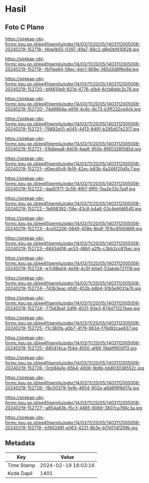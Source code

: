 # Hasil

## Foto C Plano

https://sirekap-obj-formc.kpu.go.id/ee4f/pemilu/pdpr/14/03/11/20/05/1403112005008-20240219-152718--f4da1b55-0397-49a7-88c2-d8e0bf410628.jpg

https://sirekap-obj-formc.kpu.go.id/ee4f/pemilu/pdpr/14/03/11/20/05/1403112005008-20240219-152719--fbf1ee84-58ec-4dc1-869e-365d3d8f6e9d.jpg

https://sirekap-obj-formc.kpu.go.id/ee4f/pemilu/pdpr/14/03/11/20/05/1403112005008-20240219-152720--bf4810e8-821d-4776-a1b4-8cfa8ddc3c78.jpg

https://sirekap-obj-formc.kpu.go.id/ee4f/pemilu/pdpr/14/03/11/20/05/1403112005008-20240219-152720--74d9864a-e919-4c8c-8c73-b3ff232ce4cb.jpg

https://sirekap-obj-formc.kpu.go.id/ee4f/pemilu/pdpr/14/03/11/20/05/1403112005008-20240219-152721--79892e51-e045-4413-8491-b285d57e2317.jpg

https://sirekap-obj-formc.kpu.go.id/ee4f/pemilu/pdpr/14/03/11/20/05/1403112005008-20240219-152721--51b8eea8-8409-4ae8-955b-8f60326f085d.jpg

https://sirekap-obj-formc.kpu.go.id/ee4f/pemilu/pdpr/14/03/11/20/05/1403112005008-20240219-152721--d0ecd0c8-fb19-42ec-b83b-6a246f20d5c7.jpg

https://sirekap-obj-formc.kpu.go.id/ee4f/pemilu/pdpr/14/03/11/20/05/1403112005008-20240219-152722--dad51f71-3c59-4f67-8ff0-7ea2e33c7adf.jpg

https://sirekap-obj-formc.kpu.go.id/ee4f/pemilu/pdpr/14/03/11/20/05/1403112005008-20240219-152722--1b698392-114e-43c8-b4a8-03c4ebfd8540.jpg

https://sirekap-obj-formc.kpu.go.id/ee4f/pemilu/pdpr/14/03/11/20/05/1403112005008-20240219-152723--4ce52206-0849-458e-8bdf-151bc8560869.jpg

https://sirekap-obj-formc.kpu.go.id/ee4f/pemilu/pdpr/14/03/11/20/05/1403112005008-20240219-152723--6843d416-ac53-48bf-a2fb-c3bb2cc815ec.jpg

https://sirekap-obj-formc.kpu.go.id/ee4f/pemilu/pdpr/14/03/11/20/05/1403112005008-20240219-152724--e7c88a04-4e58-4c5f-b0a0-53abde721118.jpg

https://sirekap-obj-formc.kpu.go.id/ee4f/pemilu/pdpr/14/03/11/20/05/1403112005008-20240219-152724--743b3eac-bfd0-452b-b8b4-91b5e9031a76.jpg

https://sirekap-obj-formc.kpu.go.id/ee4f/pemilu/pdpr/14/03/11/20/05/1403112005008-20240219-152724--775d3ba1-2df8-4031-93e3-874d71327bee.jpg

https://sirekap-obj-formc.kpu.go.id/ee4f/pemilu/pdpr/14/03/11/20/05/1403112005008-20240219-152725--f1c380fa-a5b7-4f79-9634-f76d92cae837.jpg

https://sirekap-obj-formc.kpu.go.id/ee4f/pemilu/pdpr/14/03/11/20/05/1403112005008-20240219-152725--685414ca-f54d-4550-af68-19abff900f13.jpg

https://sirekap-obj-formc.kpu.go.id/ee4f/pemilu/pdpr/14/03/11/20/05/1403112005008-20240219-152726--0cb94a1e-65b4-4808-9b6b-bb803036552c.jpg

https://sirekap-obj-formc.kpu.go.id/ee4f/pemilu/pdpr/14/03/11/20/05/1403112005008-20240219-152726--18c50379-5efb-4654-902a-a6d6f9f8d17a.jpg

https://sirekap-obj-formc.kpu.go.id/ee4f/pemilu/pdpr/14/03/11/20/05/1403112005008-20240219-152727--a954a83b-f5c3-4885-8066-3807ca766c3a.jpg

https://sirekap-obj-formc.kpu.go.id/ee4f/pemilu/pdpr/14/03/11/20/05/1403112005008-20240219-152719--b190249f-e063-4221-8b3e-b17d17df299b.jpg


## Metadata

| Key        | Value               |
| ---------- | ------------------- |
| Time Stamp | 2024-02-19 16:03:16 |
| Kode Dapil | 1401                |



